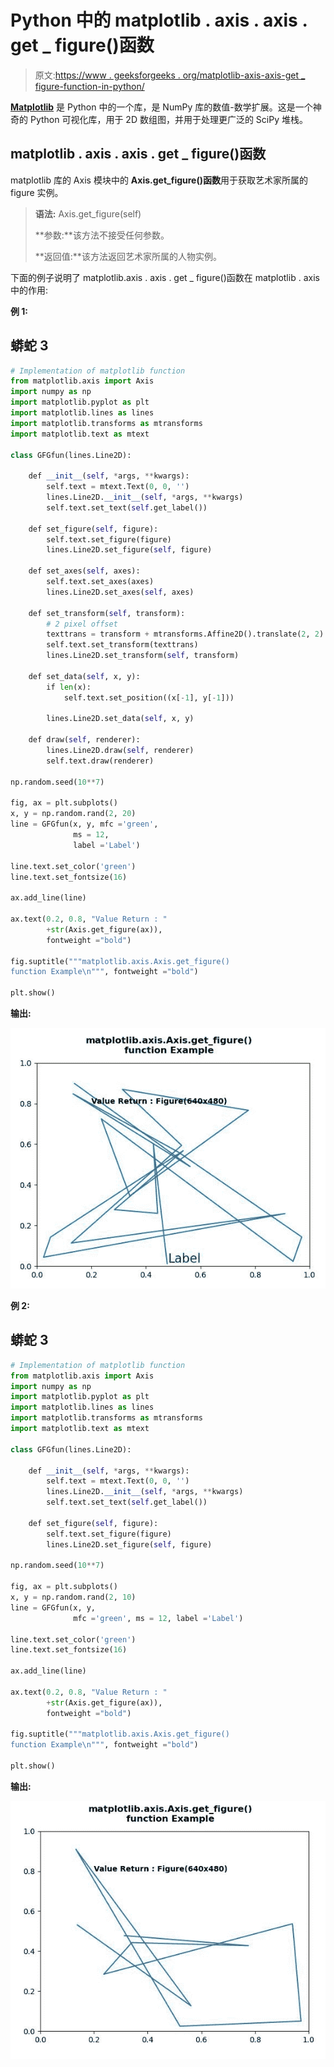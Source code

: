 # Python 中的 matplotlib . axis . axis . get _ figure()函数

> 原文:[https://www . geeksforgeeks . org/matplotlib-axis-axis-get _ figure-function-in-python/](https://www.geeksforgeeks.org/matplotlib-axis-axis-get_figure-function-in-python/)

[**Matplotlib**](https://www.geeksforgeeks.org/python-introduction-matplotlib/) 是 Python 中的一个库，是 NumPy 库的数值-数学扩展。这是一个神奇的 Python 可视化库，用于 2D 数组图，并用于处理更广泛的 SciPy 堆栈。

## matplotlib . axis . axis . get _ figure()函数

matplotlib 库的 Axis 模块中的 **Axis.get_figure()函数**用于获取艺术家所属的 figure 实例。

> **语法:** Axis.get_figure(self)
> 
> **参数:**该方法不接受任何参数。
> 
> **返回值:**该方法返回艺术家所属的人物实例。

下面的例子说明了 matplotlib.axis . axis . get _ figure()函数在 matplotlib . axis 中的作用:

**例 1:**

## 蟒蛇 3

```py
# Implementation of matplotlib function
from matplotlib.axis import Axis
import numpy as np 
import matplotlib.pyplot as plt 
import matplotlib.lines as lines 
import matplotlib.transforms as mtransforms 
import matplotlib.text as mtext 

class GFGfun(lines.Line2D): 

    def __init__(self, *args, **kwargs): 
        self.text = mtext.Text(0, 0, '') 
        lines.Line2D.__init__(self, *args, **kwargs) 
        self.text.set_text(self.get_label()) 

    def set_figure(self, figure): 
        self.text.set_figure(figure) 
        lines.Line2D.set_figure(self, figure) 

    def set_axes(self, axes): 
        self.text.set_axes(axes) 
        lines.Line2D.set_axes(self, axes) 

    def set_transform(self, transform): 
        # 2 pixel offset 
        texttrans = transform + mtransforms.Affine2D().translate(2, 2) 
        self.text.set_transform(texttrans) 
        lines.Line2D.set_transform(self, transform) 

    def set_data(self, x, y): 
        if len(x): 
            self.text.set_position((x[-1], y[-1])) 

        lines.Line2D.set_data(self, x, y) 

    def draw(self, renderer): 
        lines.Line2D.draw(self, renderer) 
        self.text.draw(renderer) 

np.random.seed(10**7) 

fig, ax = plt.subplots() 
x, y = np.random.rand(2, 20) 
line = GFGfun(x, y, mfc ='green', 
              ms = 12, 
              label ='Label') 

line.text.set_color('green') 
line.text.set_fontsize(16) 

ax.add_line(line) 

ax.text(0.2, 0.8, "Value Return : "
        +str(Axis.get_figure(ax)),  
        fontweight ="bold")

fig.suptitle("""matplotlib.axis.Axis.get_figure()
function Example\n""", fontweight ="bold")  

plt.show()
```

**输出:**

![](img/ae8c971ffc8d9b1412a040ff9214390d.png)

**例 2:**

## 蟒蛇 3

```py
# Implementation of matplotlib function
from matplotlib.axis import Axis
import numpy as np 
import matplotlib.pyplot as plt 
import matplotlib.lines as lines 
import matplotlib.transforms as mtransforms 
import matplotlib.text as mtext 

class GFGfun(lines.Line2D): 

    def __init__(self, *args, **kwargs): 
        self.text = mtext.Text(0, 0, '') 
        lines.Line2D.__init__(self, *args, **kwargs) 
        self.text.set_text(self.get_label()) 

    def set_figure(self, figure): 
        self.text.set_figure(figure) 
        lines.Line2D.set_figure(self, figure) 

np.random.seed(10**7) 

fig, ax = plt.subplots() 
x, y = np.random.rand(2, 10) 
line = GFGfun(x, y, 
              mfc ='green', ms = 12, label ='Label') 

line.text.set_color('green') 
line.text.set_fontsize(16) 

ax.add_line(line) 

ax.text(0.2, 0.8, "Value Return : "
        +str(Axis.get_figure(ax)), 
        fontweight ="bold")

fig.suptitle("""matplotlib.axis.Axis.get_figure()
function Example\n""", fontweight ="bold")  

plt.show()
```

**输出:**

![](img/8fa4daa2fab926c930a2c02cc55c3836.png)